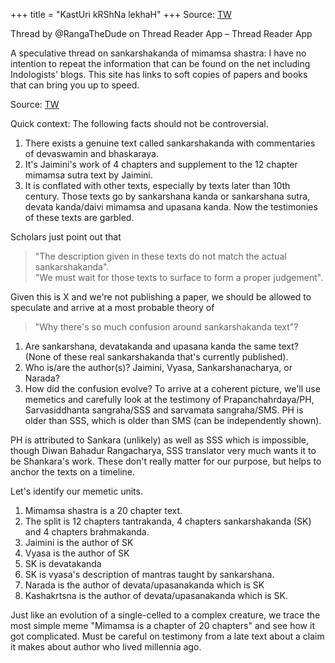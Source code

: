+++
title = "KastUri kRShNa lekhaH"
+++
Source: [TW](https://threadreaderapp.com/thread/1957299199030296941.html)

Thread by @RangaTheDude on Thread Reader App – Thread Reader App

A speculative thread on sankarshakanda of mimamsa shastra: I have no intention to repeat the information that can be found on the net including Indologists' blogs. This site has links to soft copies of papers and books that can bring you up to speed. 

Source: [TW](https://peterffreund.com/sankarsha/sankarsha.html)

Quick context: The following facts should not be controversial.

1. There exists a genuine text called sankarshakanda with commentaries of devaswamin and bhaskaraya.
2. It's Jaimini's work of 4 chapters and supplement to the 12 chapter mimamsa sutra text by Jaimini.
3. It is conflated with other texts, especially by texts later than 10th century. Those texts go by sankarshana kanda or sankarshana sutra, devata kanda/daivi mimamsa and upasana kanda. Now the testimonies of these texts are garbled. 
   
Scholars just point out that

> "The description given in these texts do not match the actual sankarshakanda".  
> "We must wait for those texts to surface to form a proper judgement".

Given this is X and we're not publishing a paper, we should be allowed to speculate and arrive at a most probable theory of

> "Why there's so much confusion around sankarshakanda text"?

1. Are sankarshana, devatakanda and upasana kanda the same text? (None of these real sankarshakanda that's currently published).
2. Who is/are the author(s)? Jaimini, Vyasa, Sankarshanacharya, or Narada?
3. How did the confusion evolve? To arrive at a coherent picture, we'll use memetics and carefully look at the testimony of Prapanchahrdaya/PH, Sarvasiddhanta sangraha/SSS and sarvamata sangraha/SMS. PH is older than SSS, which is older than SMS (can be independently shown).

PH is attributed to Sankara (unlikely) as well as SSS which is impossible, though Diwan Bahadur Rangacharya, SSS translator very much wants it to be Shankara's work. These don't really matter for our purpose, but helps to anchor the texts on a timeline.

Let's identify our memetic units.

1. Mimamsa shastra is a 20 chapter text.
2. The split is 12 chapters tantrakanda, 4 chapters sankarshakanda (SK) and 4 chapters brahmakanda.
3. Jaimini is the author of SK
4. Vyasa is the author of SK
5. SK is devatakanda
6. SK is vyasa's description of mantras taught by sankarshana.
7. Narada is the author of devata/upasanakanda which is SK
8. Kashakrtsna is the author of devata/upasanakanda which is SK.

Just like an evolution of a single-celled to a complex creature, we trace the most simple meme "Mimamsa is a chapter of 20 chapters" and see how it got complicated. Must be careful on testimony from a late text about a claim it makes about author who lived millennia ago.


